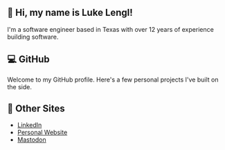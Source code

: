 ## 👋 Hi, my name is Luke Lengl!
I'm a software engineer based in Texas with over 12 years of experience building software.

## 💻 GitHub
Welcome to my GitHub profile. Here's a few personal projects I've built on the side.

## 🔗 Other Sites
* [LinkedIn](https://linkedin.com/in/lukelengl/)
* [Personal Website](https://lukelengl.com)
* <a rel="me" href="https://home.social/@lukelengl">Mastodon</a>
